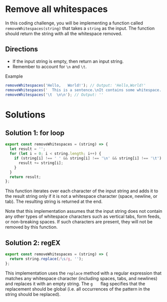 # Remove all whitespaces

In this coding challenge, you will be implementing a function called `removeWhitespaces(string)` that takes a `string` as the input. The function should return the string with all the whitespace removed.

## Directions

- If the input string is empty, then return an input string.
- Remember to account for `\n` and `\t`.

Example

```javascript
removeWhitespaces('Hello,   World!'); // Output: 'Hello,World!'
removeWhitespaces('  This is a sentence.\nIt contains some whitespace.  '); // Output: 'Thisisasentence.Itcontainssomewhitespace.'
removeWhitespaces('\t  \n\n'); // Output: ''
```

# Solutions

## Solution 1: for loop

```javascript
export const removeWhitespaces = (string) => {
  let result = '';
  for (let i = 0; i < string.length; i++) {
    if (string[i] !== ' ' && string[i] !== '\n' && string[i] !== '\t') {
      result += string[i];
    }
  }
  return result;
};
```

This function iterates over each character of the input string and adds it to the result string only if it is not a whitespace character (space, newline, or tab). The resulting string is returned at the end.

Note that this implementation assumes that the input string does not contain any other types of whitespace characters such as vertical tabs, form feeds, or non-breaking spaces. If such characters are present, they will not be removed by this function.

## Solution 2: regEX

```javascript
export const removeWhitespaces = (string) => {
  return string.replace(/\s/g, '');
};
```

This implementation uses the `replace` method with a regular expression that matches any whitespace character (including spaces, tabs, and newlines) and replaces it with an empty string. The `g	` flag specifies that the replacement should be global (i.e. all occurrences of the pattern in the string should be replaced).
